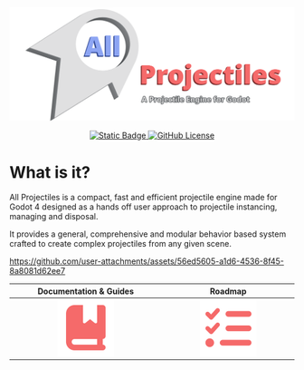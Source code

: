 <img width="750" alt="all-projectiles-header" src="/.github/assets/banners/banner_temp.png">

<p align="center">
  <a href="https://godotengine.org/download/windows/">
      <img alt="Static Badge" src="https://img.shields.io/badge/Godot-4.4%2B-blue">
  </a>
  <a href="LICENSE">
    <img alt="GitHub License" src="https://img.shields.io/github/license/OscarVezz/all-projectiles">
  </a>
</p>

# What is it?
All Projectiles is a compact, fast and efficient projectile engine made for Godot 4 designed as a hands off user approach to projectile instancing, managing and disposal.

It provides a general, comprehensive and modular behavior based system crafted to create complex projectiles from any given scene.

https://github.com/user-attachments/assets/56ed5605-a1d6-4536-8f45-8a8081d62ee7

<table>
  <tr>
    <th>Documentation & Guides</th>
    <th>Roadmap</th>
  <tr>
  <tbody>
  <tr>
    <td width="1200" align="center" valign="top">
      <a href="https://oscarvezz.github.io/all-projectiles/"><img src="/.github/assets/icons/doc.svg" width="100"></a>
    </td>
     <td width="1200" align="center" valign="top">
      <a href="https://oscarvezz.github.io/all-projectiles/index#roadmap"><img src="/.github/assets/icons/list.svg" width="100"></a>
    </td>
  </tbody>
</table>
